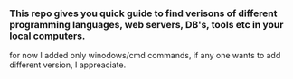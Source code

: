 ### This repo gives you quick guide to find verisons of different programming languages, web servers, DB's, tools etc in your local computers.
for now I added only winodows/cmd commands, if any one wants to add different version, I appreaciate.
